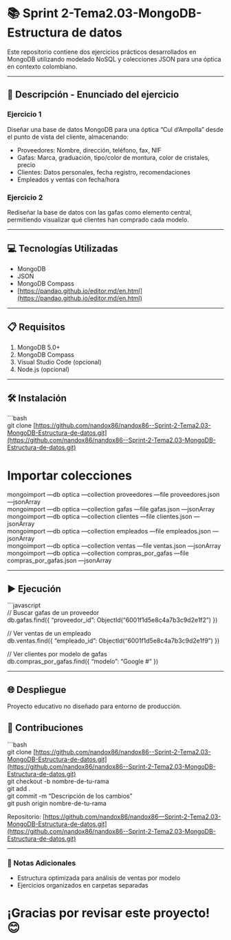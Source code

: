 # 📚 Sprint 2-Tema2.03-MongoDB-Estructura de datos

Este repositorio contiene dos ejercicios prácticos desarrollados en MongoDB utilizando modelado NoSQL y colecciones JSON para una óptica en contexto colombiano.

---

## 📄 Descripción - Enunciado del ejercicio

### Ejercicio 1

Diseñar una base de datos MongoDB para una óptica “Cul d’Ampolla” desde el punto de vista del cliente, almacenando:

* Proveedores: Nombre, dirección, teléfono, fax, NIF
* Gafas: Marca, graduación, tipo/color de montura, color de cristales, precio
* Clientes: Datos personales, fecha registro, recomendaciones
* Empleados y ventas con fecha/hora

### Ejercicio 2

Rediseñar la base de datos con las gafas como elemento central, permitiendo visualizar qué clientes han comprado cada modelo.

---

## 💻 Tecnologías Utilizadas

* MongoDB
* JSON
* MongoDB Compass
* [https://pandao.github.io/editor.md/en.html](https://pandao.github.io/editor.md/en.html)

---

## 📋 Requisitos

1. MongoDB 5.0+
2. MongoDB Compass
3. Visual Studio Code (opcional)
4. Node.js (opcional)

---

## 🛠️ Instalación

 \`\`\`bash  
git clone [https://github.com/nandox86/nandox86--Sprint-2-Tema2.03-MongoDB-Estructura-de-datos.git](https://github.com/nandox86/nandox86--Sprint-2-Tema2.03-MongoDB-Estructura-de-datos.git)

# Importar colecciones

mongoimport —db optica —collection proveedores —file proveedores.json —jsonArray  
mongoimport —db optica —collection gafas —file gafas.json —jsonArray  
mongoimport —db optica —collection clientes —file clientes.json —jsonArray  
mongoimport —db optica —collection empleados —file empleados.json —jsonArray  
mongoimport —db optica —collection ventas —file ventas.json —jsonArray  
mongoimport —db optica —collection compras\_por\_gafas —file compras\_por\_gafas.json —jsonArray

---

## ▶️ Ejecución

 \`\`\`javascript  
// Buscar gafas de un proveedor  
db.gafas.find({ “proveedor\_id”: ObjectId(“6001f1d5e8c4a7b3c9d2e1f2”) })

// Ver ventas de un empleado  
db.ventas.find({ “empleado\_id”: ObjectId(“6001f1d5e8c4a7b3c9d2e1f9”) })

// Ver clientes por modelo de gafas  
db.compras\_por\_gafas.find({ “modelo”: “Google #” })

---

## 🌐 Despliegue

 Proyecto educativo no diseñado para entorno de producción.

## 🤝 Contribuciones

 \`\`\`bash  
git clone [https://github.com/nandox86/nandox86--Sprint-2-Tema2.03-MongoDB-Estructura-de-datos.git](https://github.com/nandox86/nandox86--Sprint-2-Tema2.03-MongoDB-Estructura-de-datos.git)  
git checkout -b nombre-de-tu-rama  
git add .  
git commit -m “Descripción de los cambios”  
git push origin nombre-de-tu-rama

Repositorio: [https://github.com/nandox86/nandox86—Sprint-2-Tema2.03-MongoDB-Estructura-de-datos.git](https://github.com/nandox86/nandox86--Sprint-2-Tema2.03-MongoDB-Estructura-de-datos.git)

---

### 📝 Notas Adicionales

* Estructura optimizada para análisis de ventas por modelo
* Ejercicios organizados en carpetas separadas

# ¡Gracias por revisar este proyecto! 😊
